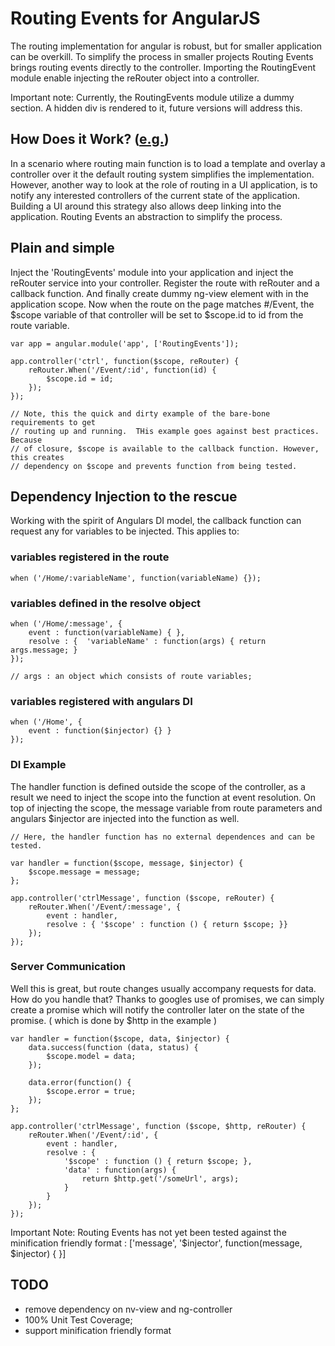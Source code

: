 Routing Events for AngularJS
================

The routing implementation for angular is robust, but for smaller application can be overkill.  To simplify the process in smaller projects Routing Events brings routing events directly to the controller.  Importing the RoutingEvent module enable injecting the reRouter object into a controller.

Important note: Currently, the RoutingEvents module utilize a dummy <ng-view></ng-view> section. A hidden div is rendered to it, future versions will address this.

How Does it Work? ([e.g.](https://github.com/SergeiGolos/Angular/blob/master/RoutingEvents/sample.html))
-----------------

In a scenario where routing main function is to load a template and overlay a controller over it the default routing system simplifies the implementation.  However, another way to look at the role of routing in a UI application, is to notify any interested controllers of the current state of the application.  Building a UI around this strategy also allows deep linking into the application. Routing Events an abstraction to simplify the process. 


Plain and simple
-----------------

Inject the 'RoutingEvents' module into your application and inject the reRouter service into your controller.  Register the route with reRouter and a callback function.  And finally create dummy ng-view element with in the application scope.  Now when the route on the page matches #/Event, the $scope variable of that controller will be set to $scope.id to id from the route variable.  

	var app = angular.module('app', ['RoutingEvents']);

	app.controller('ctrl', function($scope, reRouter) {
		reRouter.When('/Event/:id', function(id) {
			$scope.id = id;
		});
	});

	// Note, this the quick and dirty example of the bare-bone requirements to get 
	// routing up and running.  THis example goes against best practices.  Because 
	// of closure, $scope is available to the callback function. However, this creates 
	// dependency on $scope and prevents function from being tested.  
	

Dependency Injection to the rescue
-----------------------------------

Working with the spirit of Angulars DI model, the callback function can request any for variables to be injected. This applies to:  

### variables registered in the route 

	when ('/Home/:variableName', function(variableName) {});

### variables defined in the resolve object 

	when ('/Home/:message', { 
		event : function(variableName) { },
		resolve : {  'variableName' : function(args) { return args.message; }			
	});

	// args : an object which consists of route variables;
	
### variables registered with angulars DI  

	when ('/Home', { 
		event : function($injector) {} }		
	});

### DI Example

The handler function is defined outside the scope of the controller, as a result we need to inject the scope into the function at event resolution.  On top of injecting the scope, the message variable from route parameters and angulars $injector are injected into the function as well.
	
	// Here, the handler function has no external dependences and can be tested. 
 	
 	var handler = function($scope, message, $injector) { 
 		$scope.message = message;
 	};

	app.controller('ctrlMessage', function ($scope, reRouter) {	
		reRouter.When('/Event/:message', {
			event : handler,
			resolve : { '$scope' : function () { return $scope; }}
		});
	});

### Server Communication

Well this is great, but route changes usually accompany requests for data.  How do you handle that?  Thanks to googles use of promises, we can simply create a promise which will notify the controller later on the state of the promise.  ( which is done by $http in the example )


 	var handler = function($scope, data, $injector) { 
 		data.success(function (data, status) { 
 			$scope.model = data;
 		});
 		
 		data.error(function() { 
 			$scope.error = true; 
 		});
 	};

	app.controller('ctrlMessage', function ($scope, $http, reRouter) {	
		reRouter.When('/Event/:id', {
			event : handler,
			resolve : { 
				'$scope' : function () { return $scope; },
			    'data' : function(args) {			
					return $http.get('/someUrl', args);
				}
			}
		});
	});


Important Note: Routing Events has not yet been tested against the minification friendly format : ['message', '$injector', function(message, $injector) { }]


TODO
------
* remove dependency on nv-view and ng-controller
* 100% Unit Test Coverage;
* support minification friendly format
